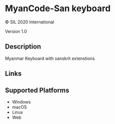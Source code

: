 MyanCode-San keyboard
==============

© SIL 2020 International

Version 1.0

Description
-----------

Myanmar Keyboard with sanskrit extenstions

Links
-----

Supported Platforms
-------------------
 * Windows
 * macOS
 * Linux
 * Web
